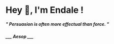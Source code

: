<h1 title="head"> Hey 👋, I'm Endale !</h1>

**<h5><i>" Persuasion is often more effectual than force. "</i></h5>**

*<b>___ Aesop ___</b>*
